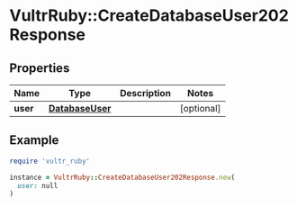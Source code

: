 # VultrRuby::CreateDatabaseUser202Response

## Properties

| Name | Type | Description | Notes |
| ---- | ---- | ----------- | ----- |
| **user** | [**DatabaseUser**](DatabaseUser.md) |  | [optional] |

## Example

```ruby
require 'vultr_ruby'

instance = VultrRuby::CreateDatabaseUser202Response.new(
  user: null
)
```

